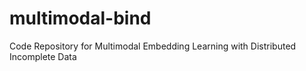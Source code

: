 # multimodal-bind
Code Repository for Multimodal Embedding Learning with Distributed Incomplete Data
